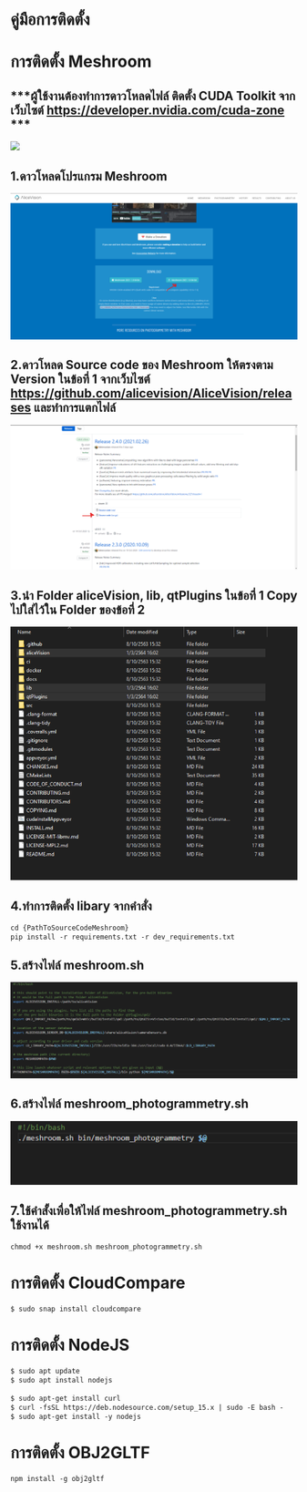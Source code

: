 # คู่มือการติดตั้ง
# การติดตั้ง Meshroom 
## ***ผู้ใช้งานต้องทำการดาวโหลดไฟล์ ติดตั้ง CUDA Toolkit จากเว็บไซต์ https://developer.nvidia.com/cuda-zone ***
![](https://github.com/birdyyy123/DentalGrammetry/image/1.PNG)

 
##    1.ดาวโหลดโปรแกรม Meshroom 

![](image/2.PNG)

 ##    2.ดาวโหลด Source code ของ Meshroom ให้ตรงตาม Version ในข้อที่ 1 จากเว็บไซต์ https://github.com/alicevision/AliceVision/releases และทำการแตกไฟล์
![](image/3.PNG)

##    3.นำ Folder aliceVision, lib, qtPlugins ในข้อที่ 1 Copy ไปใส่ไว้ใน Folder ของข้อที่ 2
![](image/4.PNG)


## 4.ทำการติดตั้ง libary จากคำสั่ง
    
    cd {PathToSourceCodeMeshroom}
    pip install -r requirements.txt -r dev_requirements.txt

## 5.สร้างไฟล์ meshroom.sh

![](image/5.PNG)

## 6.สร้างไฟล์ meshroom_photogrammetry.sh

![](image/6.PNG)

## 7.ใช้คำสั้งเพื่อให้ไฟล์ meshroom_photogrammetry.sh ใช้งานได้

    chmod +x meshroom.sh meshroom_photogrammetry.sh

# การติดตั้ง CloudCompare

    $ sudo snap install cloudcompare

# การติดตั้ง NodeJS
    
    $ sudo apt update
    $ sudo apt install nodejs

    $ sudo apt-get install curl
    $ curl -fsSL https://deb.nodesource.com/setup_15.x | sudo -E bash -
    $ sudo apt-get install -y nodejs

# การติดตั้ง OBJ2GLTF

    npm install -g obj2gltf


